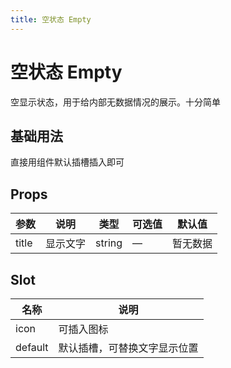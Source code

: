 ```yaml
---
title: 空状态 Empty
---
```


# 空状态 Empty

空显示状态，用于给内部无数据情况的展示。十分简单

## 基础用法

直接用组件默认插槽插入即可

<preview path="./demo/Empty/Basic.vue"></preview>

## Props

| 参数  | 说明     | 类型   | 可选值 | 默认值   |
| ----- | -------- | ------ | ------ | -------- |
| title | 显示文字 | string | —      | 暂无数据 |

## Slot

| 名称    | 说明                         |
| ------- | ---------------------------- |
| icon    | 可插入图标                   |
| default | 默认插槽，可替换文字显示位置 |
